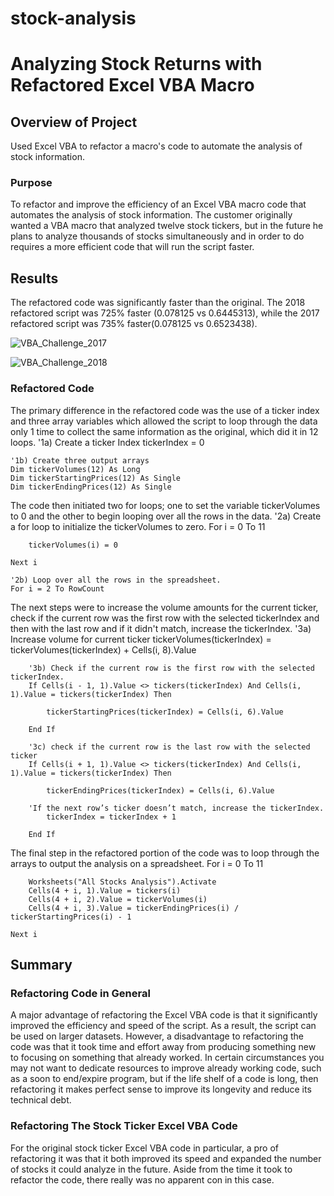 # stock-analysis
# Analyzing Stock Returns with Refactored Excel VBA Macro

## Overview of Project
Used Excel VBA to refactor a macro's code to automate the analysis of stock information.

### Purpose
To refactor and improve the efficiency of an Excel VBA macro code that automates the analysis of stock information. The customer originally wanted a VBA macro that analyzed twelve stock tickers, but in the future he plans to analyze thousands of stocks simultaneously and in order to do requires a more efficient code that will run the script faster.

## Results
The refactored code was significantly faster than the original. The 2018 refactored script was 725% faster (0.078125 vs 0.6445313), while the 2017 refactored script was 735% faster(0.078125 vs 0.6523438).

![VBA_Challenge_2017](https://user-images.githubusercontent.com/106203262/174647248-bfb98e61-b902-497c-878b-c00d547f4748.png)

![VBA_Challenge_2018](https://user-images.githubusercontent.com/106203262/174647261-24fcd1d4-8ee1-4b1a-822f-5b06e2f9cd9a.png)


### Refactored Code
The primary difference in the refactored code was the use of a ticker index and three array variables which allowed the script to loop through the data only 1 time to collect the same information as the original, which did it in 12 loops.
'1a) Create a ticker Index
    tickerIndex = 0
    
    '1b) Create three output arrays
    Dim tickerVolumes(12) As Long
    Dim tickerStartingPrices(12) As Single
    Dim tickerEndingPrices(12) As Single

The code then initiated two for loops; one to set the variable tickerVolumes to 0 and the other to begin looping over all the rows in the data.
'2a) Create a for loop to initialize the tickerVolumes to zero.
    For i = 0 To 11
        
        tickerVolumes(i) = 0
    
    Next i
    
    '2b) Loop over all the rows in the spreadsheet.
    For i = 2 To RowCount

The next steps were to increase the volume amounts for the current ticker, check if the current row was the first row with the selected tickerIndex and then with the last row and if it didn't match, increase the tickerIndex.
'3a) Increase volume for current ticker
        tickerVolumes(tickerIndex) = tickerVolumes(tickerIndex) + Cells(i, 8).Value
        
        '3b) Check if the current row is the first row with the selected tickerIndex.
        If Cells(i - 1, 1).Value <> tickers(tickerIndex) And Cells(i, 1).Value = tickers(tickerIndex) Then
            
            tickerStartingPrices(tickerIndex) = Cells(i, 6).Value
                       
        End If
        
        '3c) check if the current row is the last row with the selected ticker
        If Cells(i + 1, 1).Value <> tickers(tickerIndex) And Cells(i, 1).Value = tickers(tickerIndex) Then

            tickerEndingPrices(tickerIndex) = Cells(i, 6).Value
            
        'If the next row’s ticker doesn’t match, increase the tickerIndex.
            tickerIndex = tickerIndex + 1
            
        End If

The final step in the refactored portion of the code was to loop through the arrays to output the analysis on a spreadsheet.
For i = 0 To 11
        
        Worksheets("All Stocks Analysis").Activate
        Cells(4 + i, 1).Value = tickers(i)
        Cells(4 + i, 2).Value = tickerVolumes(i)
        Cells(4 + i, 3).Value = tickerEndingPrices(i) / tickerStartingPrices(i) - 1
        
    Next i

## Summary

### Refactoring Code in General
A major advantage of refactoring the Excel VBA code is that it significantly improved the efficiency and speed of the script. As a result, the script can be used on larger datasets. However, a disadvantage to refactoring the code was that it took time and effort away from producing something new to focusing on something that already worked. In certain circumstances you may not want to dedicate resources to improve already working code, such as a soon to end/expire program, but if the life shelf of a code is long, then refactoring it makes perfect sense to improve its longevity and reduce its technical debt.

### Refactoring The Stock Ticker Excel VBA Code
For the original stock ticker Excel VBA code in particular, a pro of refactoring it was that it both improved its speed and expanded the number of stocks it could analyze in the future. Aside from the time it took to refactor the code, there really was no apparent con in this case.
